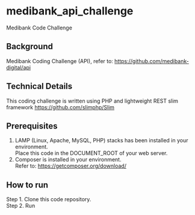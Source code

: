 # medibank_api_challenge
Medibank Code Challenge

## Background
Medibank Coding Challenge (API), refer to: https://github.com/medibank-digital/api

## Technical Details
This coding challenge is written using PHP and lightweight REST slim framework https://github.com/slimphp/Slim

## Prerequisites
1. LAMP (Linux, Apache, MySQL, PHP) stacks has been installed in your environment. <br/>
   Place this code in the DOCUMENT_ROOT of your web server.
2. Composer is installed in your environment. <br/>
   Refer to: https://getcomposer.org/download/

## How to run
Step 1. Clone this code repository. <br/>
Step 2. Run 
